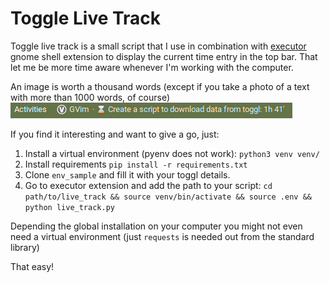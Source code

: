 # Toggle Live Track

Toggle live track is a small script that I use in combination with [executor](https://github.com/raujonas/executor) gnome shell extension to display the current time entry in the top bar. That let me be more time aware whenever I'm working with the computer.

An image is worth a thousand words (except if you take a photo of a text with more than 1000 words, of course)
![img](0415dc7df96de4f19273b8db773ed3d0.png)

If you find it interesting and want to give a go, just:
1. Install a virtual environment (pyenv does not work): `python3 venv venv/`
2. Install requirements `pip install -r requirements.txt`
3. Clone `env_sample` and fill it with your toggl details.
4. Go to executor extension and add the path to your script:
`cd path/to/live_track && source venv/bin/activate && source .env && python live_track.py`

Depending the global installation on your computer you might not even need a virtual environment (just `requests` is needed out from the standard library)

That easy!
